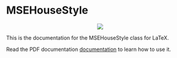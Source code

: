 # MSEHouseStyle

<p align="center">
<img src="https://user-images.githubusercontent.com/26636053/158441394-df9cb6c5-13db-454f-a5a2-ed066343ffa1.png">
</p>

This is the documentation for the MSEHouseStyle class for LaTeX.

Read the PDF documentation [documentation](documnetation.pdf) to learn how to use it.
